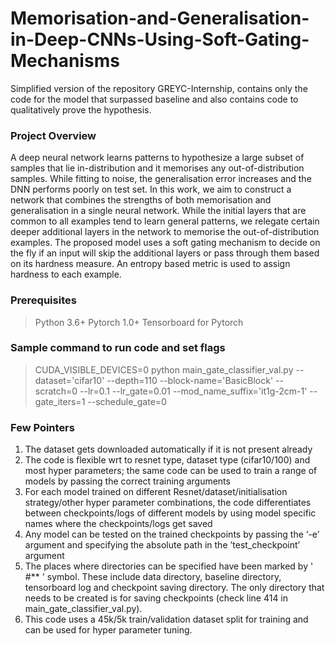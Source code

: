 # Memorisation-and-Generalisation-in-Deep-CNNs-Using-Soft-Gating-Mechanisms
Simplified version of the repository GREYC-Internship, contains only the code for the model that surpassed baseline and also contains code to qualitatively prove the hypothesis.

### Project Overview 

A deep neural network learns patterns to hypothesize a large subset of samples that lie in-distribution and it memorises any out-of-distribution samples. While fitting to noise, the generalisation error increases and the DNN performs poorly on test set. In this work, we aim to construct a network that combines the strengths of both memorisation and generalisation in a single neural network. While the initial layers that are common to all examples tend to learn general patterns, we relegate certain deeper additional layers in the network to memorise the out-of-distribution examples. The proposed model uses a soft gating mechanism to decide on the fly if an input will skip the additional layers or pass through them based on its hardness measure. An entropy based metric is used to assign hardness to each example.

### Prerequisites 

> Python 3.6+ 
> Pytorch 1.0+
> Tensorboard for Pytorch 


### Sample command to run code and set flags  

> CUDA_VISIBLE_DEVICES=0 python main_gate_classifier_val.py --dataset='cifar10' --depth=110 --block-name='BasicBlock' --scratch=0 --lr=0.1 --lr_gate=0.01 --mod_name_suffix='it1g-2cm-1' --gate_iters=1 --schedule_gate=0
  
  
### Few Pointers 

1. The dataset gets downloaded automatically if it is not present already
2. The code is flexible wrt to resnet type, dataset type (cifar10/100) and most hyper parameters; the same code can be used to train a range of models by passing the correct training arguments  
3. For each model trained on different Resnet/dataset/initialisation strategy/other hyper parameter combinations, the code differentiates between checkpoints/logs of different models by using model specific names where the checkpoints/logs get saved
4. Any model can be tested on the trained checkpoints by passing the ‘-e’ argument and specifying the absolute path in the ’test_checkpoint’ argument 
5. The places where directories can be specified have been marked by ' #** ' symbol. These include data directory, baseline directory, tensorboard log and checkpoint saving directory. The only directory that needs to be created is for saving checkpoints (check line 414 in main_gate_classifier_val.py).
6. This code uses a 45k/5k train/validation dataset split for training and can be used for hyper parameter tuning. 
